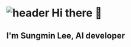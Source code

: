 ![header](https://capsule-render.vercel.app/api?type=wave&color=timeGradient&height=300&section=header&text=WELCOME&fontSize=90)
Hi there 👋
============

I'm Sungmin Lee, AI developer
-----------------------------


<!--
**pigzzz8815/pigzzz8815** is a ✨ _special_ ✨ repository because its `README.md` (this file) appears on your GitHub profile.

Here are some ideas to get you started:

- 🔭 I’m currently working on ...
- 🌱 I’m currently learning ...
- 👯 I’m looking to collaborate on ...
- 🤔 I’m looking for help with ...
- 💬 Ask me about ...
- 📫 How to reach me: ...
- 😄 Pronouns: ...
- ⚡ Fun fact: ...
-->
